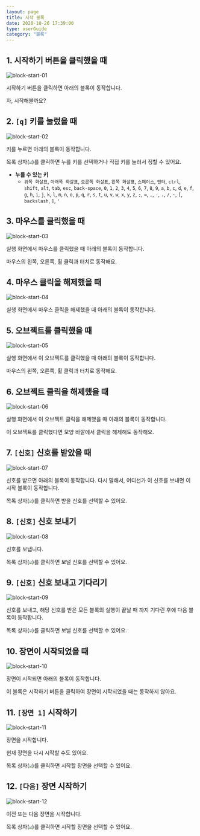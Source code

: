 ```yaml
---
layout: page
title: 시작 블록
date: 2020-10-26 17:39:00
type: userGuide
category: "블록"
---
```


## 1. 시작하기 버튼을 클릭했을 때

![block-start-01](images/block-start-01.png)

시작하기 버튼을 클릭하면 아래의 블록이 동작합니다.

자, 시작해볼까요?


## 2. `[q]` 키를 눌렀을 때

![block-start-02](images/block-start-02.png)

키를 누르면 아래의 블록이 동작합니다.

목록 상자(<img src="source/images/icon/dropdown-start.png" style="zoom:50%;" />)를 클릭하면 누를 키를 선택하거나 직접 키를 눌러서 정할 수 있어요.

- **누를 수 있는 키**
  - `위쪽 화살표`, `아래쪽 화살표`, `오른쪽 화살표`, `왼쪽 화살표`, `스페이스`, `엔터`, `ctrl`, `shift`, `alt`, `tab`, `esc`, `back-space`, `0`, `1`, `2`, `3`, `4`, `5`, `6`, `7`, `8`, `9`, `a`, `b`, `c`, `d`, `e`, `f`, `g`, `h`, `i`, `j`, `k`, `l`, `m`, `n`, `o`, `p`, `q`, `r`, `s`, `t`, `u`, `v`, `w`, `x`, `y`, `z`, `;`, `=`, `,`, `-`, `.`, `/`, `~`, `[`, `backslash`, `]`, `'`


## 3. 마우스를 클릭했을 때

![block-start-03](images/block-start-03.png)

실행 화면에서 마우스를 클릭했을 때 아래의 블록이 동작합니다.

마우스의 왼쪽, 오른쪽, 휠 클릭과 터치로 동작해요.


## 4. 마우스 클릭을 해제했을 때

![block-start-04](images/block-start-04.png)

실행 화면에서 마우스 클릭을 해제했을 때 아래의 블록이 동작합니다.


## 5. 오브젝트를 클릭했을 때

![block-start-05](images/block-start-05.png)

실행 화면에서 이 오브젝트를 클릭했을 때 아래의 블록이 동작합니다.

마우스의 왼쪽, 오른쪽, 휠 클릭과 터치로 동작해요.


## 6. 오브젝트 클릭을 해제했을 때

![block-start-06](images/block-start-06.png)

실행 화면에서 이 오브젝트 클릭을 해제했을 때 아래의 블록이 동작합니다.

이 오브젝트를 클릭했다면 모양 바깥에서 클릭을 해제해도 동작해요.


## 7. `[신호]` 신호를 받았을 때

![block-start-07](images/block-start-07.png)

신호를 받으면 아래의 블록이 동작합니다. 다시 말해서, 어디선가 이 신호를 보내면 이 시작 블록이 동작합니다.

목록 상자(<img src="source/images/icon/dropdown-start.png" style="zoom:50%;" />)를 클릭하면 받을 신호를 선택할 수 있어요.


## 8. `[신호]` 신호 보내기

![block-start-08](images/block-start-08.png)

신호를 보냅니다.

목록 상자(<img src="source/images/icon/dropdown-start.png" style="zoom:50%;" />)를 클릭하면 보낼 신호를 선택할 수 있어요.


## 9. `[신호]` 신호 보내고 기다리기

![block-start-09](images/block-start-09.png)

신호를 보내고, 해당 신호를 받은 모든 블록의 실행이 끝날 때 까지 기다린 후에 다음 블록이 동작합니다.

목록 상자(<img src="source/images/icon/dropdown-start.png" style="zoom:50%;" />)를 클릭하면 보낼 신호를 선택할 수 있어요.


## 10. 장면이 시작되었을 때

![block-start-10](images/block-start-10.png)

장면이 시작되면 아래의 블록이 동작합니다.

이 블록은 시작하기 버튼을 클릭하여 장면이 시작되었을 때는 동작하지 않아요.


## 11. `[장면 1]` 시작하기

![block-start-11](images/block-start-11.png)

장면을 시작합니다.

현재 장면을 다시 시작할 수도 있어요.

목록 상자(<img src="source/images/icon/dropdown-start.png" style="zoom:50%;" />)를 클릭하면 시작할 장면을 선택할 수 있어요.


## 12. `[다음]` 장면 시작하기

![block-start-12](images/block-start-12.png)

이전 또는 다음 장면을 시작합니다.

목록 상자(<img src="source/images/icon/dropdown-start.png" style="zoom:50%;" />)를 클릭하면 시작할 장면을 선택할 수 있어요.
